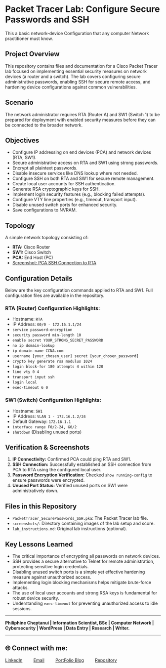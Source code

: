 # Packet Tracer Lab: Configure Secure Passwords and SSH
This a basic network-device Configuration that any computer Network practitioner must know.
## Project Overview

This repository contains files and documentation for a Cisco Packet Tracer lab focused on implementing essential security measures on network devices (a router and a switch). The lab covers configuring secure administrative passwords, enabling SSH for secure remote access, and hardening device configurations against common vulnerabilities.

## Scenario

The network administrator requires RTA (Router A) and SW1 (Switch 1) to be prepared for deployment with enabled security measures before they can be connected to the broader network.

## Objectives

* Configure IP addressing on end devices (PCA) and network devices (RTA, SW1).
* Secure administrative access on RTA and SW1 using strong passwords.
* Encrypt all plaintext passwords.
* Disable insecure services like DNS lookup where not needed.
* Configure SSH on both RTA and SW1 for secure remote management.
* Create local user accounts for SSH authentication.
* Generate RSA cryptographic keys for SSH.
* Implement login security features (e.g., blocking failed attempts).
* Configure VTY line properties (e.g., timeout, transport input).
* Disable unused switch ports for enhanced security.
* Save configurations to NVRAM.

## Topology

A simple network topology consisting of:
* **RTA:** Cisco Router
* **SW1:** Cisco Switch
* **PCA:** End Host (PC)
* [Screenshot: PCA SSH Connection to RTA](screenshots/pca_ssh_rta.png)

## Configuration Details

Below are the key configuration commands applied to RTA and SW1. Full configuration files are available in the repository.

### RTA (Router) Configuration Highlights:
* Hostname: `RTA`
* IP Address: `G0/0 - 172.16.1.1/24`
* `service password-encryption`
* `security password min-length 10`
* `enable secret YOUR_STRONG_SECRET_PASSWORD` 
* `no ip domain-lookup`
* `ip domain-name CCNA.com`
* `username [your_chosen_user] secret [your_chosen_password]`
* `crypto key generate rsa modulus 1024`
* `login block-for 180 attempts 4 within 120`
* `line vty 0 4`
* `transport input ssh`
* `login local`
* `exec-timeout 6 0`

### SW1 (Switch) Configuration Highlights:
* Hostname: `SW1`
* IP Address: `VLAN 1 - 172.16.1.2/24`
* Default Gateway: `172.16.1.1`
* `interface range F0/2-24, G0/2`
* `shutdown` (Disabling unused ports)

## Verification & Screenshots

1.  **IP Connectivity:** Confirmed PCA could ping RTA and SW1.
2.  **SSH Connection:** Successfully established an SSH connection from PCA to RTA using the configured local user.
3.  **Password Encryption Verification:** Checked `show running-config` to ensure passwords were encrypted.
4.  **Unused Port Status:** Verified unused ports on SW1 were administratively down.

## Files in this Repository

* `PacketTracer_SecurePasswords_SSH.pka`: The Packet Tracer lab file.
* `screenshots/`: Directory containing images of the lab setup and score.
* `lab_instructions.md`: Original lab instructions (optional).

## Key Lessons Learned

* The critical importance of encrypting all passwords on network devices.
* SSH provides a secure alternative to Telnet for remote administration, protecting sensitive login credentials.
* Disabling unused switch ports is a simple yet effective hardening measure against unauthorized access.
* Implementing login blocking mechanisms helps mitigate brute-force attacks.
* The use of local user accounts and strong RSA keys is fundamental for robust device security.
* Understanding `exec-timeout` for preventing unauthorized access to idle sessions.

---
**Philiphine Cheptanui | Information Scientist, BSc | Computer Network | Cybersecurity | WordPress | Data Entry | Research | Writer.**


---

## 🌐 Connect with me:

 [LinkedIn](https://linkedin.com/in/philiphinecheptanui) &emsp;&emsp;
 [Email](koimaphilipine@gmail.com) &emsp;&emsp;
 [PortFolio Blog](https://compnetworksecurity.blogspot.com/) &emsp;&emsp;
 [Repository](https://github.com/philiphineck/Use-Wireshark-to-View-Network-Traffic) 
